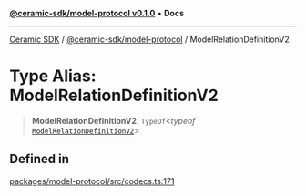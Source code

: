 [**@ceramic-sdk/model-protocol v0.1.0**](../README.md) • **Docs**

***

[Ceramic SDK](../../../README.md) / [@ceramic-sdk/model-protocol](../README.md) / ModelRelationDefinitionV2

# Type Alias: ModelRelationDefinitionV2

> **ModelRelationDefinitionV2**: `TypeOf`\<*typeof* [`ModelRelationDefinitionV2`](../variables/ModelRelationDefinitionV2.md)\>

## Defined in

[packages/model-protocol/src/codecs.ts:171](https://github.com/ceramicstudio/ceramic-sdk/blob/a220cbca7950f690af7f3d03a0023681bb9f5426/packages/model-protocol/src/codecs.ts#L171)
